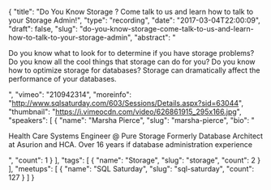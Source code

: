 {
  "title": "Do You Know Storage ? Come talk to us and learn how to talk to your Storage Admin!",
  "type": "recording",
  "date": "2017-03-04T22:00:09",
  "draft": false,
  "slug": "do-you-know-storage-come-talk-to-us-and-learn-how-to-talk-to-your-storage-admin",
  "abstract": "<p>Do you know what to look for to determine if you have storage problems? Do you know all the cool things that storage can do for you? Do you know how to optimize storage for databases?   Storage can dramatically affect the performance of your databases.</p>",
  "vimeo": "210942314",
  "moreinfo": "http://www.sqlsaturday.com/603/Sessions/Details.aspx?sid=63044",
  "thumbnail": "https://i.vimeocdn.com/video/626861915_295x166.jpg",
  "speakers": [
    {
      "name": "Marsha Pierce",
      "slug": "marsha-pierce",
      "bio": "<p>Health Care Systems Engineer @ Pure Storage Formerly Database Architect at Asurion and HCA. Over 16 years if database administration experience</p>",
      "count": 1
    }
  ],
  "tags": [
    {
      "name": "Storage",
      "slug": "storage",
      "count": 2
    }
  ],
  "meetups": [
    {
      "name": "SQL Saturday",
      "slug": "sql-saturday",
      "count": 127
    }
  ]
}